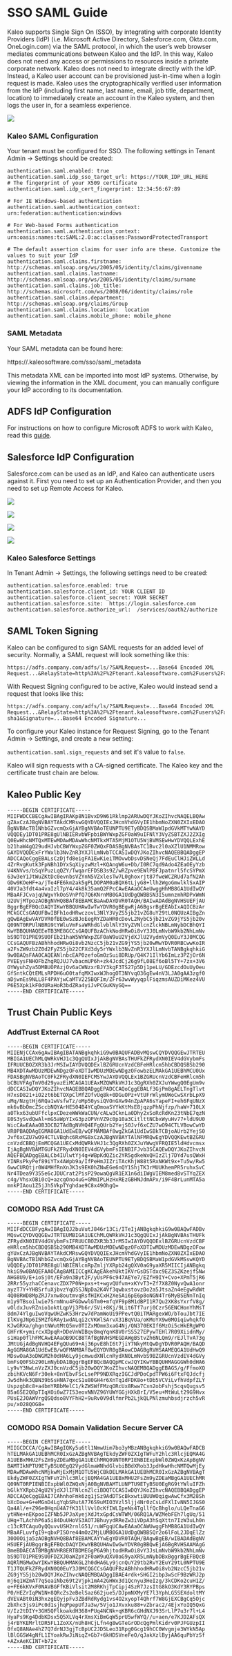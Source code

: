 # SSO SAML Guide

Kaleo supports Single Sign On (SSO), by integrating with corporate Identity Providers (IdP) (i.e. Microsoft Active Directory, Salesforce.com, Okta.com, OneLogin.com) via the SAML protocol, in which the user’s web browser mediates communications between Kaleo and the IdP. In this way, Kaleo does not need any access or permissions to resources inside a private corporate network. Kaleo does not need to integrate directly with the IdP. Instead, a Kaleo user account can be provisioned just-in-time when a login request is made. Kaleo uses the cryptographically verified user information from the IdP (including first name, last name, email, job title, department, location) to immediately create an account in the Kaleo system, and then logs the user in, for a seamless experience.

![](http://documentation.kaleosoftware.com.s3.amazonaws.com/images/Kaleo-SAML-SSO-Architecture-Diagram.png)

### Kaleo SAML Configuration

Your tenant must be configured for SSO. The following settings in Tenant Admin -> Settings should be created:

```
authentication.saml.enabled: true
authentication.saml.idp_sso_target_url: https://YOUR_IDP_URL_HERE
# The fingerprint of your X509 certificate
authentication.saml.idp_cert_fingerprint: 12:34:56:67:89

# For IE Windows-based authentication
authentication.saml.authentication_context: urn:federation:authentication:windows

# For Web-based Forms authentication
authentication.saml.authentication_context: urn:oasis:names:tc:SAML:2.0:ac:classes:PasswordProtectedTransport

# The default assertion claims for user info are these. Customize the values to suit your IdP
authentication.saml.claims.firstname:  http://schemas.xmlsoap.org/ws/2005/05/identity/claims/givenname
authentication.saml.claims.lastname:  http://schemas.xmlsoap.org/ws/2005/05/identity/claims/surname
authentication.saml.claims.job_title:  http://schemas.microsoft.com/ws/2008/06/identity/claims/role
authentication.saml.claims.department:  http://schemas.xmlsoap.org/claims/Group
authentication.saml.claims.location:  location
authentication.saml.claims.mobile_phone: mobile_phone

```

### SAML Metadata

Your SAML metadata can be found here:

https://<YOUR TENANT NAME HERE>.kaleosoftware.com/sso/saml_metadata

This metadata XML can be imported into most IdP systems. Otherwise, by viewing the information in the XML document, you can manually configure your IdP according to its documentation.

## ADFS IdP Configuration

For instructions on how to configure Microsoft ADFS to work with Kaleo, read this [guide](/KaleoSSOADFSIntegration/KaleoSSOADFSIntegration.html).

## Salesforce IdP Configuration

Salesforce.com can be used as an IdP, and Kaleo can authenticate users against it.  First you need to set up an Authentication Provider, and then you need to set up Remote Access for Kaleo.

![](http://documentation.kaleosoftware.com.s3.amazonaws.com/images/Salesforce-Auth-Provider-1.jpg)

![](http://documentation.kaleosoftware.com.s3.amazonaws.com/images/Salesforce-Auth-Provider-2.jpg)

![](http://documentation.kaleosoftware.com.s3.amazonaws.com/images/Salesforce-Remote-Access-1.jpg)

![](http://documentation.kaleosoftware.com.s3.amazonaws.com/images/Salesforce-Remote-Access-2.jpg)

### Kaleo Salesforce Settings

In Tenant Admin -> Settings, the following settings need to be created:

```
authentication.salesforce.enabled: true
authentication.salesforce.client_id: YOUR CLIENT ID
authentication.salesforce.client_secret: YOUR SECRET
authentication.salesforce.site:  https://login.salesforce.com
authentication.salesforce.authorize_url:  /services/oauth2/authorize
```


## SAML Token Signing

Kaleo can be configured to sign SAML requests for an added level of security. Normally, a SAML request will look something like this:

```
https://adfs.company.com/adfs/ls/?SAMLRequest=...Base64 Encoded XML Request...&RelayState=http%3A%2F%2Ftenant.kaleosoftware.com%2Fusers%2Fauth%2Fsaml
```

With Request Signing configured to be active, Kaleo would instead send a request that looks like this:

```
https://adfs.company.com/adfs/ls/?SAMLRequest=...Base64 Encoded XML Request...&RelayState=http%3A%2F%2Ftenant.kaleosoftware.com%2Fusers%2Fauth%2Fsaml&SigAlg=http%3A%2F%2Fwww.w3.org%2F2000%2F09%2Fxmldsig%23rsa-sha1&Signature=...Base64 Encoded Signature...
```

To configure your Kaleo instance for Request Signing, go to the Tenant Admin -> Settings, and create a new setting:

`authentication.saml.sign_requests` and set it's value to `false`.

Kaleo will sign requests with a CA-signed certificate. The Kaleo key and the certificate trust chain are below.

## Kaleo Public Key

```
-----BEGIN CERTIFICATE-----
MIIFWDCCBECgAwIBAgIRAKp8N1BvxD9W61Rklmp2ARUwDQYJKoZIhvcNAQELBQAw
gZAxCzAJBgNVBAYTAkdCMRswGQYDVQQIExJHcmVhdGVyIE1hbmNoZXN0ZXIxEDAO
BgNVBAcTB1NhbGZvcmQxGjAYBgNVBAoTEUNPTU9ETyBDQSBMaW1pdGVkMTYwNAYD
VQQDEy1DT01PRE8gUlNBIERvbWFpbiBWYWxpZGF0aW9uIFNlY3VyZSBTZXJ2ZXIg
Q0EwHhcNMTQxMTEwMDAwMDAwWhcNMTkxMTA5MjM1OTU5WjBVMSEwHwYDVQQLExhE
b21haW4gQ29udHJvbCBWYWxpZGF0ZWQxFDASBgNVBAsTC1Bvc2l0aXZlU1NMMRow
GAYDVQQDExFrYWxlb3NvZnR3YXJlLmNvbTCCASIwDQYJKoZIhvcNAQEBBQADggEP
ADCCAQoCggEBALsCzDjfd8eigFA1EwKieiTMOvwbDsvDSNeQj7FdEuClHJiZWLLd
4ZrRvgKutk3FpNBh1DYxSqXiyzwMzl+KQAngW6u+Db/I0RC7qd9Ado4ZEaOEyYzb
V4KNVvs/bSqYPuzLqQZY/TwqarEFDSB3s9Z/wRZpve9EWlPBFJpatnrl5fcSYPmX
63w3eY1JtWuZKtDc0evnbsVZYnN5VZxlesTw7L0ghoxrjt87fweWCZRUd7afN2Ah
GDw9KOeHF+a/jTe4FE6km2ak5gPLDOPAM0aBQX6tLjyG8+llh2WgoGmwlklSxAIP
40VJa3fdt4a4vaIzl7pY4/4k8k35amQ2FPcCAwEAAaOCAeUwggHhMB8GA1UdIwQY
MBaAFJCvajqUWgvYkOoSVnPfQ7Q6KNrnMB0GA1UdDgQWBBSN3I5umnzmhRDPxWmN
U2UVjMTpozAOBgNVHQ8BAf8EBAMCBaAwDAYDVR0TAQH/BAIwADAdBgNVHSUEFjAU
BggrBgEFBQcDAQYIKwYBBQUHAwIwTwYDVR0gBEgwRjA6BgsrBgEEAbIxAQICBzAr
MCkGCCsGAQUFBwIBFh1odHRwczovL3NlY3VyZS5jb21vZG8uY29tL0NQUzAIBgZn
gQwBAgEwVAYDVR0fBE0wSzBJoEegRYZDaHR0cDovL2NybC5jb21vZG9jYS5jb20v
Q09NT0RPUlNBRG9tYWluVmFsaWRhdGlvblNlY3VyZVNlcnZlckNBLmNybDCBhQYI
KwYBBQUHAQEEeTB3ME8GCCsGAQUFBzAChkNodHRwOi8vY3J0LmNvbW9kb2NhLmNv
bS9DT01PRE9SU0FEb21haW5WYWxpZGF0aW9uU2VjdXJlU2VydmVyQ0EuY3J0MCQG
CCsGAQUFBzABhhhodHRwOi8vb2NzcC5jb21vZG9jYS5jb20wMwYDVR0RBCwwKoIR
a2FsZW9zb2Z0d2FyZS5jb22CFXd3dy5rYWxlb3NvZnR3YXJlLmNvbTANBgkqhkiG
9w0BAQsFAAOCAQEANlnbcEAP0zefoGmOzSui8DRUp/Q4K71IlYb6ImLz3PZjOr6N
PVEEysFNHOFbZhgRQJUJ7vbacmUP6h+zk4JcdCj26g9fL08Ef6oBl5TY+7zx+3V6
OYWyuhZya5DMBUOPAzjOv6aCWNzxrBJY3kgF3TS27p5Dj1peLU/GDEzcdOuUyOeu
GfSntkCQtEMLsRPDH6uO0tafqMXIwxWJhogOT3NYvqO36gEw4nV3LJA0gAA3zgf0
aDjwnEs9NLL8F4PAYjwCaMTV225BQFIm/ZFr63wvWyyqplFiqzmsAUZDiMKez4VU
P6E5Xpk1kF0dURaHoR3bdZRa4yiJvPCGuKNyGQ==
-----END CERTIFICATE-----
```

## Trust Chain Public Keys

### AddTrust External CA Root

```
-----BEGIN CERTIFICATE-----
MIIENjCCAx6gAwIBAgIBATANBgkqhkiG9w0BAQUFADBvMQswCQYDVQQGEwJTRTEU
MBIGA1UEChMLQWRkVHJ1c3QgQUIxJjAkBgNVBAsTHUFkZFRydXN0IEV4dGVybmFs
IFRUUCBOZXR3b3JrMSIwIAYDVQQDExlBZGRUcnVzdCBFeHRlcm5hbCBDQSBSb290
MB4XDTAwMDUzMDEwNDgzOFoXDTIwMDUzMDEwNDgzOFowbzELMAkGA1UEBhMCU0Ux
FDASBgNVBAoTC0FkZFRydXN0IEFCMSYwJAYDVQQLEx1BZGRUcnVzdCBFeHRlcm5h
bCBUVFAgTmV0d29yazEiMCAGA1UEAxMZQWRkVHJ1c3QgRXh0ZXJuYWwgQ0EgUm9v
dDCCASIwDQYJKoZIhvcNAQEBBQADggEPADCCAQoCggEBALf3GjPm8gAELTngTlvt
H7xsD821+iO2zt6bETOXpClMfZOfvUq8k+0DGuOPz+VtUFrWlymUWoCwSXrbLpX9
uMq/NzgtHj6RQa1wVsfwTz/oMp50ysiQVOnGXw94nZpAPA6sYapeFI+eh6FqUNzX
mk6vBbOmcZSccbNQYArHE504B4YCqOmoaSYYkKtMsE8jqzpPhNjfzp/haW+710LX
a0Tkx63ubUFfclpxCDezeWWkWaCUN/cALw3CknLa0Dhy2xSoRcRdKn23tNbE7qzN
E0S3ySvdQwAl+mG5aWpYIxG3pzOPVnVZ9c0p10a3CitlttNCbxWyuHv77+ldU9U0
WicCAwEAAaOB3DCB2TAdBgNVHQ4EFgQUrb2YejS0Jvf6xCZU7wO94CTLVBowCwYD
VR0PBAQDAgEGMA8GA1UdEwEB/wQFMAMBAf8wgZkGA1UdIwSBkTCBjoAUrb2YejS0
Jvf6xCZU7wO94CTLVBqhc6RxMG8xCzAJBgNVBAYTAlNFMRQwEgYDVQQKEwtBZGRU
cnVzdCBBQjEmMCQGA1UECxMdQWRkVHJ1c3QgRXh0ZXJuYWwgVFRQIE5ldHdvcmsx
IjAgBgNVBAMTGUFkZFRydXN0IEV4dGVybmFsIENBIFJvb3SCAQEwDQYJKoZIhvcN
AQEFBQADggEBALCb4IUlwtYj4g+WBpKdQZic2YR5gdkeWxQHIzZlj7DYd7usQWxH
YINRsPkyPef89iYTx4AWpb9a/IfPeHmJIZriTAcKhjW88t5RxNKWt9x+Tu5w/Rw5
6wwCURQtjr0W4MHfRnXnJK3s9EK0hZNwEGe6nQY1ShjTK3rMUUKhemPR5ruhxSvC
Nr4TDea9Y355e6cJDUCrat2PisP29owaQgVR1EX1n6diIWgVIEM8med8vSTYqZEX
c4g/VhsxOBi0cQ+azcgOno4uG+GMmIPLHzHxREzGBHNJdmAPx/i9F4BrLunMTA5a
mnkPIAou1Z5jJh5VkpTYghdae9C8x49OhgQ=
-----END CERTIFICATE-----
```

### COMODO RSA Add Trust CA

```
-----BEGIN CERTIFICATE-----
MIIFdDCCBFygAwIBAgIQJ2buVutJ846r13Ci/ITeIjANBgkqhkiG9w0BAQwFADBv
MQswCQYDVQQGEwJTRTEUMBIGA1UEChMLQWRkVHJ1c3QgQUIxJjAkBgNVBAsTHUFk
ZFRydXN0IEV4dGVybmFsIFRUUCBOZXR3b3JrMSIwIAYDVQQDExlBZGRUcnVzdCBF
eHRlcm5hbCBDQSBSb290MB4XDTAwMDUzMDEwNDgzOFoXDTIwMDUzMDEwNDgzOFow
gYUxCzAJBgNVBAYTAkdCMRswGQYDVQQIExJHcmVhdGVyIE1hbmNoZXN0ZXIxEDAO
BgNVBAcTB1NhbGZvcmQxGjAYBgNVBAoTEUNPTU9ETyBDQSBMaW1pdGVkMSswKQYD
VQQDEyJDT01PRE8gUlNBIENlcnRpZmljYXRpb24gQXV0aG9yaXR5MIICIjANBgkq
hkiG9w0BAQEFAAOCAg8AMIICCgKCAgEAkehUktIKVrGsDSTdxc9EZ3SZKzejfSNw
AHG8U9/E+ioSj0t/EFa9n3Byt2F/yUsPF6c947AEYe7/EZfH9IY+Cvo+XPmT5jR6
2RRr55yzhaCCenavcZDX7P0N+pxs+t+wgvQUfvm+xKYvT3+Zf7X8Z0NyvQwA1onr
ayzT7Y+YHBSrfuXjbvzYqOSSJNpDa2K4Vf3qwbxstovzDo2a5JtsaZn4eEgwRdWt
4Q08RWD8MpZRJ7xnw8outmvqRsfHIKCxH2XeSAi6pE6p8oNGN4Tr6MyBSENnTnIq
m1y9TBsoilwie7SrmNnu4FGDwwlGTm0+mfqVF9p8M1dBPI1R7Qu2XK8sYxrfV8g/
vOldxJuvRZnio1oktLqpVj3Pb6r/SVi+8Kj/9Lit6Tf7urj0Czr56ENCHonYhMsT
8dm74YlguIwoVqwUHZwK53Hrzw7dPamWoUi9PPevtQ0iTMARgexWO/bTouJbt7IE
IlKVgJNp6I5MZfGRAy1wdALqi2cVKWlSArvX31BqVUa/oKMoYX9w0MOiqiwhqkfO
KJwGRXa/ghgntNWutMtQ5mv0TIZxMOmm3xaG4Nj/QN370EKIf6MzOi5cHkERgWPO
GHFrK+ymircxXDpqR+DDeVnWIBqv8mqYqnK8V0rSS527EPywTEHl7R09XiidnMy/
s1Hap0flhFMCAwEAAaOB9DCB8TAfBgNVHSMEGDAWgBStvZh6NLQm9/rEJlTvA73g
JMtUGjAdBgNVHQ4EFgQUu69+Aj36pvE8hI6t7jiY7NkyMtQwDgYDVR0PAQH/BAQD
AgGGMA8GA1UdEwEB/wQFMAMBAf8wEQYDVR0gBAowCDAGBgRVHSAAMEQGA1UdHwQ9
MDswOaA3oDWGM2h0dHA6Ly9jcmwudXNlcnRydXN0LmNvbS9BZGRUcnVzdEV4dGVy
bmFsQ0FSb290LmNybDA1BggrBgEFBQcBAQQpMCcwJQYIKwYBBQUHMAGGGWh0dHA6
Ly9vY3NwLnVzZXJ0cnVzdC5jb20wDQYJKoZIhvcNAQEMBQADggEBAGS/g/FfmoXQ
zbihKVcN6Fr30ek+8nYEbvFScLsePP9NDXRqzIGCJdPDoCpdTPW6i6FtxFQJdcfj
Jw5dhHk3QBN39bSsHNA7qxcS1u80GH4r6XnTq1dFDK8o+tDb5VCViLvfhVdpfZLY
Uspzgb8c8+a4bmYRBbMelC1/kZWSWfFMzqORcUx8Rww7Cxn2obFshj5cqsQugsv5
B5a6SE2Q8pTIqXOi6wZ7I53eovNNVZ96YUWYGGjHXkBrI/V5eu+MtWuLt29G9Hvx
PUsE2JOAWVrgQSQdso8VYFhH2+9uRv0V9dlfmrPb2LjkQLPNlzmuhbsdjrzch5vR
pu/xO28QOG8=
-----END CERTIFICATE-----
```

### COMODO RSA Domain Validation Secure Server CA

```
-----BEGIN CERTIFICATE-----
MIIGCDCCA/CgAwIBAgIQKy5u6tl1NmwUim7bo3yMBzANBgkqhkiG9w0BAQwFADCB
hTELMAkGA1UEBhMCR0IxGzAZBgNVBAgTEkdyZWF0ZXIgTWFuY2hlc3RlcjEQMA4G
A1UEBxMHU2FsZm9yZDEaMBgGA1UEChMRQ09NT0RPIENBIExpbWl0ZWQxKzApBgNV
BAMTIkNPTU9ETyBSU0EgQ2VydGlmaWNhdGlvbiBBdXRob3JpdHkwHhcNMTQwMjEy
MDAwMDAwWhcNMjkwMjExMjM1OTU5WjCBkDELMAkGA1UEBhMCR0IxGzAZBgNVBAgT
EkdyZWF0ZXIgTWFuY2hlc3RlcjEQMA4GA1UEBxMHU2FsZm9yZDEaMBgGA1UEChMR
Q09NT0RPIENBIExpbWl0ZWQxNjA0BgNVBAMTLUNPTU9ETyBSU0EgRG9tYWluIFZh
bGlkYXRpb24gU2VjdXJlIFNlcnZlciBDQTCCASIwDQYJKoZIhvcNAQEBBQADggEP
ADCCAQoCggEBAI7CAhnhoFmk6zg1jSz9AdDTScBkxwtiBUUWOqigwAwCfx3M28Sh
bXcDow+G+eMGnD4LgYqbSRutA776S9uMIO3Vzl5ljj4Nr0zCsLdFXlIvNN5IJGS0
Qa4Al/e+Z96e0HqnU4A7fK31llVvl0cKfIWLIpeNs4TgllfQcBhglo/uLQeTnaG6
ytHNe+nEKpooIZFNb5JPJaXyejXdJtxGpdCsWTWM/06RQ1A/WZMebFEh7lgUq/51
UHg+TLAchhP6a5i84DuUHoVS3AOTJBhuyydRReZw3iVDpA3hSqXttn7IzW3uLh0n
c13cRTCAquOyQQuvvUSH2rnlG51/ruWFgqUCAwEAAaOCAWUwggFhMB8GA1UdIwQY
MBaAFLuvfgI9+qbxPISOre44mOzZMjLUMB0GA1UdDgQWBBSQr2o6lFoL2JDqElZz
30O0Oija5zAOBgNVHQ8BAf8EBAMCAYYwEgYDVR0TAQH/BAgwBgEB/wIBADAdBgNV
HSUEFjAUBggrBgEFBQcDAQYIKwYBBQUHAwIwGwYDVR0gBBQwEjAGBgRVHSAAMAgG
BmeBDAECATBMBgNVHR8ERTBDMEGgP6A9hjtodHRwOi8vY3JsLmNvbW9kb2NhLmNv
bS9DT01PRE9SU0FDZXJ0aWZpY2F0aW9uQXV0aG9yaXR5LmNybDBxBggrBgEFBQcB
AQRlMGMwOwYIKwYBBQUHMAKGL2h0dHA6Ly9jcnQuY29tb2RvY2EuY29tL0NPTU9E
T1JTQUFkZFRydXN0Q0EuY3J0MCQGCCsGAQUFBzABhhhodHRwOi8vb2NzcC5jb21v
ZG9jYS5jb20wDQYJKoZIhvcNAQEMBQADggIBAE4rdk+SHGI2ibp3wScF9BzWRJ2p
mj6q1WZmAT7qSeaiNbz69t2Vjpk1mA42GHWx3d1Qcnyu3HeIzg/3kCDKo2cuH1Z/
e+FE6kKVxF0NAVBGFfKBiVlsit2M8RKhjTpCipj4SzR7JzsItG8kO3KdY3RYPBps
P0/HEZrIqPW1N+8QRcZs2eBelSaz662jue5/DJpmNXMyYE7l3YphLG5SEXdoltMY
dVEVABt0iN3hxzgEQyjpFv3ZBdRdRydg1vs4O2xyopT4Qhrf7W8GjEXCBgCq5Ojc
2bXhc3js9iPc0d1sjhqPpepUfJa3w/5Vjo1JXvxku88+vZbrac2/4EjxYoIQ5QxG
V/Iz2tDIY+3GH5QFlkoakdH368+PUq4NCNk+qKBR6cGHdNXJ93SrLlP7u3r7l+L4
HyaPs9Kg4DdbKDsx5Q5XLVq4rXmsXiBmGqW5prU5wfWYQ//u+aen/e7KJD2AFsQX
j4rBYKEMrltDR5FL1ZoXX/nUh8HCjLfn4g8wGTeGrODcQgPmlKidrv0PJFGUzpII
0fxQ8ANAe4hZ7Q7drNJ3gjTcBpUC2JD5Leo31Rpg0Gcg19hCC0Wvgmje3WYkN5Ap
lBlGGSW4gNfL1IYoakRwJiNiqZ+Gb7+6kHDSVneFeO/qJakXzlByjAA6quPbYzSf
+AZxAeKCINT+b72x
-----END CERTIFICATE-----
```
